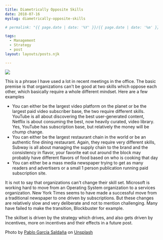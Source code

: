 ```yaml
---
title: Diametrically Opposite Skills
date: 2018-07-16
myslug: diametrically-opposite-skills

# permalink: "{{ page.date | date: '%Y' }}/{{ page.date | date: '%m' }}/{{ page.date | date: '%d' }}/{{ myslug | slug }}/index.html"

tags: 
  - Management 
  - Strategy 
  - post
layout: layouts/posts.njk

---
```


![]({{site.url}}/assets/pablo-garcia-saldana-94058-unsplash.jpg)

This is a phrase I have used a lot in recent meetings in the office. The basic premise is that organizations can't be good at two skills which oppose each other, which basically require a whole different mindset. Here are a few examples

- You can either be the largest video platform on the planet or be the largest paid video subscriber base, the two require different skills. YouTube is all about discovering the best user-generated content, Netflix is about consuming the best, now heavily curated, video library. Yes, YouTube has subscription base, but relatively the money will be chump change.
- You can either be the largest restaurant chain in the world or be an authentic fine dining restaurant. Again, they require very different skills, Subway is all about managing the supply chain to the brand and the consistency in flavor, your favorite eat out around the block may probably have different flavors of food based on who is cooking that day
- You can either be a mass media newspaper trying to get as many readers and advertisers or a small 1 person publication running paid subscription site.

It is not to say that organizations can't change their skill set. Microsoft is working hard to move from an Operating System organization to a services organization. New York Times seems to have made a successful move from a traditional newspaper to one driven by subscriptions. But these changes are relatively slow and very deliberate and not to mention challenging. Many have failed to make the transition, Blockbuster for example.

The skillset is driven by the strategy which drives, and also gets driven by incentives, more on incentives and their effects in a future post.

Photo by [Pablo García Saldaña](https://unsplash.com/photos/lPQIndZz8Mo?utm_source=unsplash&utm_medium=referral&utm_content=creditCopyText) on [Unsplash](https://unsplash.com/?utm_source=unsplash&utm_medium=referral&utm_content=creditCopyText)
